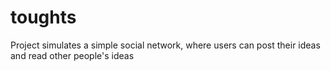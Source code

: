 # toughts
 Project simulates a simple social network, where users can post their ideas and read other people's ideas

